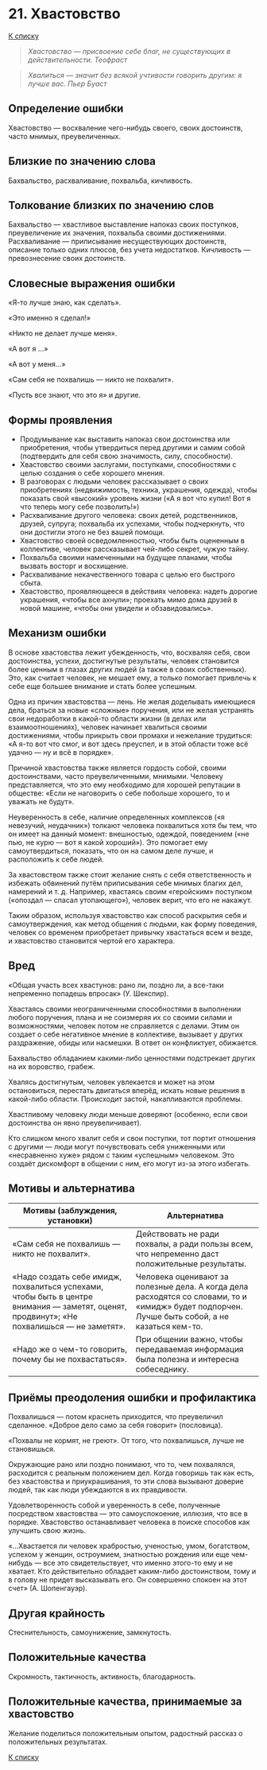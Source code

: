 ﻿# 21. Хвастовство

[К списку](000.md)

>*Хвастовство — присвоение себе благ, не существующих в действительности.
Теофраст*

>*Хвалиться — значит без всякой учтивости говорить другим: я лучше вас.
Пьер Буаст*

## Определение ошибки

Хвастовство — восхваление чего-нибудь своего, своих достоинств, часто мнимых, преувеличенных.

## Близкие по значению слова

Бахвальство, расхваливание, похвальба, кичливость.

## Толкование близких по значению слов

Бахвальство — хвастливое выставление напоказ своих поступков, преувеличение их значения, похвальба своими достижениями.
Расхваливание — приписывание несуществующих достоинств, описание только одних плюсов, без учета недостатков.
Кичливость — превознесение своих достоинств.

## Словесные выражения ошибки

«Я-то лучше знаю, как сделать».

«Это именно я сделал!»

«Никто не делает лучше меня».

«А вот я ...»

«А вот у меня...»

«Сам себя не похвалишь — никто не похвалит».

«Пусть все знают, что это я» и другие.

## Формы проявления

- Продумывание как выставить напоказ свои достоинства или приобретения, чтобы утвердиться перед другими и самим собой (подтвердить для себя свою значимость, силу, способности).
- Хвастовство своими заслугами, поступками, способностями с целью создания о себе хорошего мнения.
- В разговорах с людьми человек рассказывает о своих приобретениях (недвижимость, техника, украшения, одежда), чтобы показать свой «высокий» уровень жизни («А я вот что купил! Вот я что теперь могу себе позволить!»)
- Расхваливание другого человека: своих детей, родственников, друзей, супруга; похвальба их успехами, чтобы подчеркнуть, что они достигли этого не без вашей помощи.
- Хвастовство своей осведомленностью, чтобы быть оцененным в коллективе, человек рассказывает чей-либо секрет, чужую тайну.
- Похвальба своими намеченными на будущее планами, чтобы вызвать восторг и восхищение.
- Расхваливание некачественного товара с целью его быстрого сбыта.
- Хвастовство, проявляющееся в действиях человека: надеть дорогие украшения, «чтобы все ахнули»; проехать мимо дома друзей в новой машине, «чтобы они увидели и обзавидовались».

## Механизм ошибки

В основе хвастовства лежит убежденность, что, восхваляя себя, свои достоинства, успехи, достигнутые результаты, человек становится более ценным в глазах других людей (а также в своих собственных). Это, как считает человек, не мешает ему, а только помогает привлечь к себе еще большее внимание и стать более успешным.

Одна из причин хвастовства — лень. Не желая доделывать имеющиеся дела, браться за новые «сложные» поручения, или не желая устранять свои недоработки в какой-то области жизни (в делах или взаимоотношениях), человек начинает хвалиться своими достижениями, чтобы прикрыть свои промахи и нежелание трудиться: «А я-то вот что смог, и вот здесь преуспел, и в этой области тоже всё удачно — ну и всё в порядке».

Причиной хвастовства также является гордость собой, своими достоинствами, часто преувеличенными, мнимыми. Человеку представляется, что это ему необходимо для хорошей репутации в обществе: «Если не наговорить о себе побольше хорошего, то и уважать не будут».

Неуверенность в себе, наличие определенных комплексов («я невезучий, неудачник») толкают человека похвалиться хотя бы тем, что он имеет на данный момент: внешностью, одеждой, поведением («не пью, не курю — вот я какой хороший»). Это помогает ему самоутвердиться, показать, что он на самом деле лучше, и расположить к себе людей.

За хвастовством также стоит желание снять с себя ответственность и избежать обвинений путём приписывания себе мнимых благих дел, намерений и т. д. Например, хвастаясь своим «геройским» поступком («опоздал — спасал утопающего»), человек верит, что его не накажут.

Таким образом, используя хвастовство как способ раскрытия себя и самоутверждения, как метод общения с людьми, как форму поведения, человек со временем приобретает привычку хвастаться всем и везде, и хвастовство становится чертой его характера.

## Вред

«Общая участь всех хвастунов: рано ли, поздно ли, а все-таки непременно попадешь впросак» (У. Шекспир).

Хвастаясь своими неограниченными способностями в выполнении любого поручения, плана и не соизмеряя их со своими силами и возможностями, человек потом не справляется с делами. Этим он создает о себе негативное мнение в коллективе, вызывает у других раздражение, обиды или насмешки. В ответ он конфликтует, обижается.

Бахвальство обладанием какими-либо ценностями подстрекает других на их воровство, грабеж.

Хвалясь достигнутым, человек увлекается и может на этом остановиться, перестать двигаться вперёд, искать новые решения в какой-либо области. Происходит застой, накапливаются проблемы.

Хвастливому человеку люди меньше доверяют (особенно, если свои достоинства он явно преувеличивает).

Кто слишком много хвалит себя и свои поступки, тот портит отношения с другими — люди могут почувствовать себя униженными или «несравненно хуже» рядом с таким «успешным» человеком. Это создаёт дискомфорт в общении с ним, его могут из-за этого избегать.

## Мотивы и альтернатива

Мотивы (заблуждения, установки) | Альтернатива
------------------------------- | ------------
«Сам себя не похвалишь — никто не похвалит».|Действовать не ради похвалы, а ради пользы всем, что непременно даст положительные результаты.
«Надо создать себе имидж, похвалиться успехами, чтобы быть в центре внимания — заметят, оценят, продвинут»; «Не похвалишься — не заметят». | Человека оценивают за полезные дела. А когда дела расходятся со словами, то и «имидж» будет подпорчен. Лучше быть собой, а не казаться кем-то.
«Надо же о чем-то говорить, почему бы не похвастаться». | При общении важно, чтобы передаваемая информация была полезна и интересна собеседнику.

## Приёмы преодоления ошибки и профилактика

Похвалишься — потом краснеть приходится, что преувеличил сделанное. «Доброе дело само за себя говорит» (пословица).

«Похвалы не кормят, не греют». От того, что похвалишься, лучше не становишься.

Окружающие рано или поздно понимают, что то, чем похвалялся, расходится с реальным положением дел. Когда говоришь так как есть, без хвастовства и приукрашивания, то эти слова вызывают доверие людей, так как люди убеждаются в их правдивости.

Удовлетворенность собой и уверенность в себе, полученные посредством хвастовства — это самоуспокоение, иллюзия, что все в порядке. Хвастовство останавливает человека в поиске способов как улучшить свою жизнь.

 «...Хвастается ли человек храбростью, ученостью, умом, богатством, успехом у женщин, остроумием, знатностью рождения или еще чем-нибудь — все это свидетельствует, что именно этого-то ему и не хватает. Кто действительно обладает каким-либо достоинством, тому и в голову не придет высказывать его. Он совершенно спокоен на этот счет» (А. Шопенгауэр).

## Другая крайность

Стеснительность, самоунижение, замкнутость.

## Положительные качества

Скромность, тактичность, активность, благодарность.

## Положительные качества, принимаемые за хвастовство

Желание поделиться положительным опытом, радостный рассказ о положительных результатах.

[К списку](000.md)
